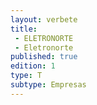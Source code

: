 ```yaml
---
layout: verbete
title:
 - ELETRONORTE
 - Eletronorte
published: true
edition: 1  
type: T
subtype: Empresas
---
```


